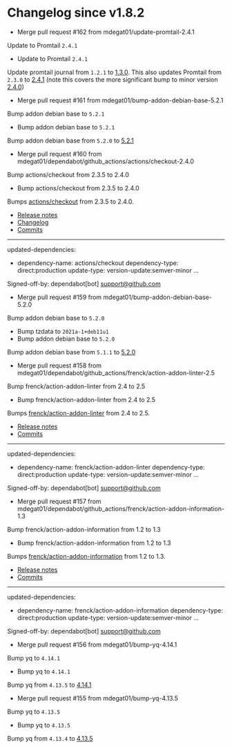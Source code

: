 # Changelog since v1.8.2
- Merge pull request #162 from mdegat01/update-promtail-2.4.1

Update to Promtail `2.4.1` 
- Update to Promtail `2.4.1`

Update promtail journal from `1.2.1` to [1.3.0](https://github.com/mdegat01/promtail-journal/releases/tag/v1.3.0). This also updates Promtail from `2.3.0` to [2.4.1](https://github.com/grafana/loki/releases/tag/v2.4.1) (note this covers the more significant bump to minor version [2.4.0](https://github.com/grafana/loki/releases/tag/v2.4.0)) 
- Merge pull request #161 from mdegat01/bump-addon-debian-base-5.2.1

Bump addon debian base to `5.2.1` 
- Bump addon debian base to `5.2.1`

Bump addon debian base from `5.2.0` to [5.2.1](https://github.com/hassio-addons/addon-debian-base/releases/tag/v5.2.1) 
- Merge pull request #160 from mdegat01/dependabot/github_actions/actions/checkout-2.4.0

Bump actions/checkout from 2.3.5 to 2.4.0 
- Bump actions/checkout from 2.3.5 to 2.4.0

Bumps [actions/checkout](https://github.com/actions/checkout) from 2.3.5 to 2.4.0.
- [Release notes](https://github.com/actions/checkout/releases)
- [Changelog](https://github.com/actions/checkout/blob/main/CHANGELOG.md)
- [Commits](https://github.com/actions/checkout/compare/v2.3.5...v2.4.0)

---
updated-dependencies:
- dependency-name: actions/checkout
  dependency-type: direct:production
  update-type: version-update:semver-minor
...

Signed-off-by: dependabot[bot] <support@github.com> 
- Merge pull request #159 from mdegat01/bump-addon-debian-base-5.2.0

Bump addon debian base to `5.2.0` 
- Bump tzdata to `2021a-1+deb11u1` 
- Bump addon debian base to `5.2.0`

Bump addon debian base from `5.1.1` to [5.2.0](https://github.com/hassio-addons/addon-debian-base/releases/tag/v5.2.0) 
- Merge pull request #158 from mdegat01/dependabot/github_actions/frenck/action-addon-linter-2.5

Bump frenck/action-addon-linter from 2.4 to 2.5 
- Bump frenck/action-addon-linter from 2.4 to 2.5

Bumps [frenck/action-addon-linter](https://github.com/frenck/action-addon-linter) from 2.4 to 2.5.
- [Release notes](https://github.com/frenck/action-addon-linter/releases)
- [Commits](https://github.com/frenck/action-addon-linter/compare/v2.4...v2.5)

---
updated-dependencies:
- dependency-name: frenck/action-addon-linter
  dependency-type: direct:production
  update-type: version-update:semver-minor
...

Signed-off-by: dependabot[bot] <support@github.com> 
- Merge pull request #157 from mdegat01/dependabot/github_actions/frenck/action-addon-information-1.3

Bump frenck/action-addon-information from 1.2 to 1.3 
- Bump frenck/action-addon-information from 1.2 to 1.3

Bumps [frenck/action-addon-information](https://github.com/frenck/action-addon-information) from 1.2 to 1.3.
- [Release notes](https://github.com/frenck/action-addon-information/releases)
- [Commits](https://github.com/frenck/action-addon-information/compare/v1.2...v1.3)

---
updated-dependencies:
- dependency-name: frenck/action-addon-information
  dependency-type: direct:production
  update-type: version-update:semver-minor
...

Signed-off-by: dependabot[bot] <support@github.com> 
- Merge pull request #156 from mdegat01/bump-yq-4.14.1

Bump yq to `4.14.1` 
- Bump yq to `4.14.1`

Bump yq from `4.13.5` to [4.14.1](https://github.com/mikefarah/yq/releases/tag/v4.14.1) 
- Merge pull request #155 from mdegat01/bump-yq-4.13.5

Bump yq to `4.13.5` 
- Bump yq to `4.13.5`

Bump yq from `4.13.4` to [4.13.5](https://github.com/mikefarah/yq/releases/tag/v4.13.5) 
